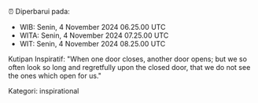 ⏰ Diperbarui pada:
- WIB: Senin, 4 November 2024 06.25.00 UTC
- WITA: Senin, 4 November 2024 07.25.00 UTC
- WIT: Senin, 4 November 2024 08.25.00 UTC

Kutipan Inspiratif:
"When one door closes, another door opens; but we so often look so long and regretfully upon the closed door, that we do not see the ones which open for us."


Kategori: inspirational


